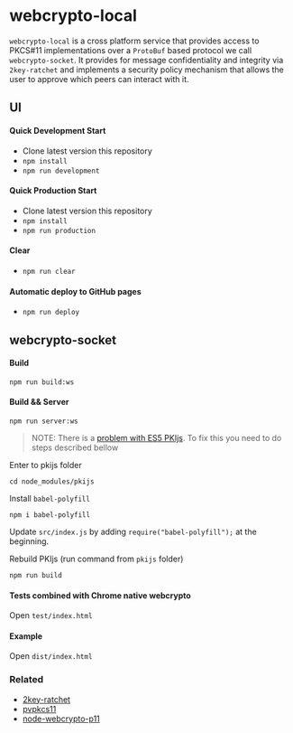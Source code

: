 # webcrypto-local

`webcrypto-local` is a cross platform service that provides access to PKCS#11 implementations over a `ProtoBuf` based protocol we call `webcrypto-socket`. It provides for message confidentiality and integrity via `2key-ratchet` and implements a security policy mechanism that allows the user to approve which peers can interact with it.

## UI

#### Quick Development Start

 * Clone latest version this repository
 * `npm install`
 * `npm run development`

#### Quick Production Start

 * Clone latest version this repository
 * `npm install`
 * `npm run production`

#### Clear

* `npm run clear`

#### Automatic deploy to GitHub pages

* `npm run deploy`

## webcrypto-socket

#### Build

```
npm run build:ws
```

#### Build && Server

```
npm run server:ws
```

> NOTE: There is a [problem with ES5 PKIjs](https://github.com/PeculiarVentures/PKI.js/issues/113). To fix this you need to do steps described bellow

Enter to pkijs folder
```
cd node_modules/pkijs
```

Install `babel-polyfill`
```
npm i babel-polyfill
```

Update `src/index.js` by adding `require("babel-polyfill");` at the beginning.

Rebuild PKIjs (run command from `pkijs` folder)

```
npm run build
```

#### Tests combined with Chrome native webcrypto

Open `test/index.html`

#### Example

Open `dist/index.html`

### Related
- [2key-ratchet](https://github.com/PeculiarVentures/2key-ratchet)
- [pvpkcs11](https://github.com/PeculiarVentures/pvpkcs11)
- [node-webcrypto-p11](https://github.com/PeculiarVentures/node-webcrypto-p11)